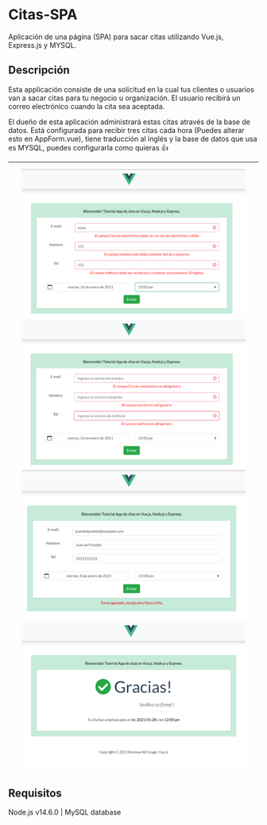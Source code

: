# Citas-SPA

Aplicación de una página (SPA) para sacar citas utilizando Vue.js, Express.js y MYSQL.

## Descripción

Esta applicación consiste de una solicitud en la cual tus clientes o usuarios van a sacar citas para tu negocio u organización. El usuario recibirá un correo electrónico cuando la cita sea aceptada.

El dueño de esta aplicación administrará estas citas através de la base de datos. Está configurada para recibir tres citas cada hora (Puedes alterar esto en AppForm.vue), tiene traducción al inglés y la base de datos que usa es MYSQL, puedes configurarla como quieras :thumbsup:

---
<p align="center">
  <img src="client\src\assets\screenShot(1).png" width="450" alt="screenshot">
  <img src="client\src\assets\screenShot(2).png" width="450" alt="screenshot">
  <img src="client\src\assets\screenShot(3).png" width="450" alt="screenshot">
  <img src="client\src\assets\screenShot(4).png" width="450" alt="screenshot">
</p>

## Requisitos

Node.js v14.6.0 | MySQL database

<!-- ## Installation

```javascript
npm run install

npm run dev
cd client
npm run start
``` -->